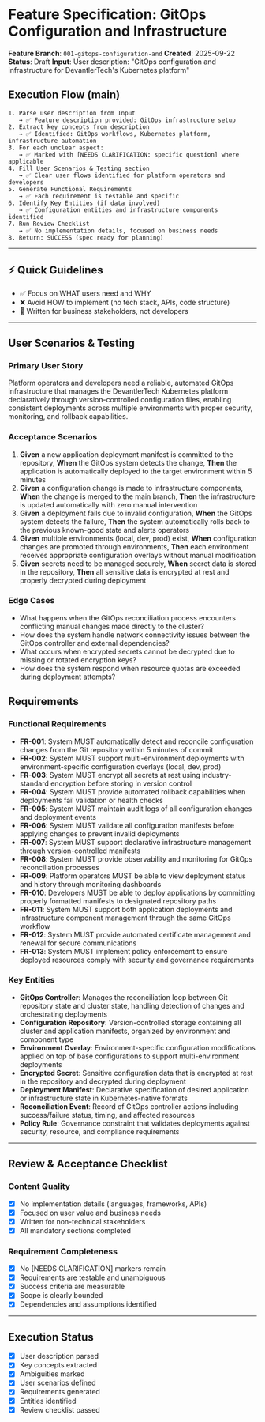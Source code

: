 # Feature Specification: GitOps Configuration and Infrastructure

**Feature Branch**: `001-gitops-configuration-and`
**Created**: 2025-09-22
**Status**: Draft
**Input**: User description: "GitOps configuration and infrastructure for DevantlerTech's Kubernetes platform"

## Execution Flow (main)

```
1. Parse user description from Input
   → ✅ Feature description provided: GitOps infrastructure setup
2. Extract key concepts from description
   → ✅ Identified: GitOps workflows, Kubernetes platform, infrastructure automation
3. For each unclear aspect:
   → ✅ Marked with [NEEDS CLARIFICATION: specific question] where applicable
4. Fill User Scenarios & Testing section
   → ✅ Clear user flows identified for platform operators and developers
5. Generate Functional Requirements
   → ✅ Each requirement is testable and specific
6. Identify Key Entities (if data involved)
   → ✅ Configuration entities and infrastructure components identified
7. Run Review Checklist
   → ✅ No implementation details, focused on business needs
8. Return: SUCCESS (spec ready for planning)
```

---

## ⚡ Quick Guidelines

- ✅ Focus on WHAT users need and WHY
- ❌ Avoid HOW to implement (no tech stack, APIs, code structure)
- 👥 Written for business stakeholders, not developers

---

## User Scenarios & Testing

### Primary User Story

Platform operators and developers need a reliable, automated GitOps infrastructure that manages the DevantlerTech Kubernetes platform declaratively through version-controlled configuration files, enabling consistent deployments across multiple environments with proper security, monitoring, and rollback capabilities.

### Acceptance Scenarios

1. **Given** a new application deployment manifest is committed to the repository, **When** the GitOps system detects the change, **Then** the application is automatically deployed to the target environment within 5 minutes
2. **Given** a configuration change is made to infrastructure components, **When** the change is merged to the main branch, **Then** the infrastructure is updated automatically with zero manual intervention
3. **Given** a deployment fails due to invalid configuration, **When** the GitOps system detects the failure, **Then** the system automatically rolls back to the previous known-good state and alerts operators
4. **Given** multiple environments (local, dev, prod) exist, **When** configuration changes are promoted through environments, **Then** each environment receives appropriate configuration overlays without manual modification
5. **Given** secrets need to be managed securely, **When** secret data is stored in the repository, **Then** all sensitive data is encrypted at rest and properly decrypted during deployment

### Edge Cases

- What happens when the GitOps reconciliation process encounters conflicting manual changes made directly to the cluster?
- How does the system handle network connectivity issues between the GitOps controller and external dependencies?
- What occurs when encrypted secrets cannot be decrypted due to missing or rotated encryption keys?
- How does the system respond when resource quotas are exceeded during deployment attempts?

## Requirements

### Functional Requirements

- **FR-001**: System MUST automatically detect and reconcile configuration changes from the Git repository within 5 minutes of commit
- **FR-002**: System MUST support multi-environment deployments with environment-specific configuration overlays (local, dev, prod)
- **FR-003**: System MUST encrypt all secrets at rest using industry-standard encryption before storing in version control
- **FR-004**: System MUST provide automated rollback capabilities when deployments fail validation or health checks
- **FR-005**: System MUST maintain audit logs of all configuration changes and deployment events
- **FR-006**: System MUST validate all configuration manifests before applying changes to prevent invalid deployments
- **FR-007**: System MUST support declarative infrastructure management through version-controlled manifests
- **FR-008**: System MUST provide observability and monitoring for GitOps reconciliation processes
- **FR-009**: Platform operators MUST be able to view deployment status and history through monitoring dashboards
- **FR-010**: Developers MUST be able to deploy applications by committing properly formatted manifests to designated repository paths
- **FR-011**: System MUST support both application deployments and infrastructure component management through the same GitOps workflow
- **FR-012**: System MUST provide automated certificate management and renewal for secure communications
- **FR-013**: System MUST implement policy enforcement to ensure deployed resources comply with security and governance requirements

### Key Entities

- **GitOps Controller**: Manages the reconciliation loop between Git repository state and cluster state, handling detection of changes and orchestrating deployments
- **Configuration Repository**: Version-controlled storage containing all cluster and application manifests, organized by environment and component type
- **Environment Overlay**: Environment-specific configuration modifications applied on top of base configurations to support multi-environment deployments
- **Encrypted Secret**: Sensitive configuration data that is encrypted at rest in the repository and decrypted during deployment
- **Deployment Manifest**: Declarative specification of desired application or infrastructure state in Kubernetes-native formats
- **Reconciliation Event**: Record of GitOps controller actions including success/failure status, timing, and affected resources
- **Policy Rule**: Governance constraint that validates deployments against security, resource, and compliance requirements

---

## Review & Acceptance Checklist

### Content Quality

- [x] No implementation details (languages, frameworks, APIs)
- [x] Focused on user value and business needs
- [x] Written for non-technical stakeholders
- [x] All mandatory sections completed

### Requirement Completeness

- [x] No [NEEDS CLARIFICATION] markers remain
- [x] Requirements are testable and unambiguous
- [x] Success criteria are measurable
- [x] Scope is clearly bounded
- [x] Dependencies and assumptions identified

---

## Execution Status

- [x] User description parsed
- [x] Key concepts extracted
- [x] Ambiguities marked
- [x] User scenarios defined
- [x] Requirements generated
- [x] Entities identified
- [x] Review checklist passed

